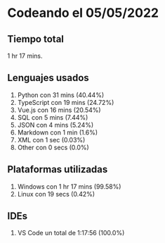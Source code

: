 # Codeando el 05/05/2022

## Tiempo total
1 hr 17 mins.

## Lenguajes usados
1. Python con 31 mins (40.44%)
1. TypeScript con 19 mins (24.72%)
1. Vue.js con 16 mins (20.54%)
1. SQL con 5 mins (7.44%)
1. JSON con 4 mins (5.24%)
1. Markdown con 1 min (1.6%)
1. XML con 1 sec (0.03%)
1. Other con 0 secs (0.0%)

## Plataformas utilizadas
1. Windows con 1 hr 17 mins (99.58%)
1. Linux con 19 secs (0.42%)

## IDEs
1. VS Code un total de 1:17:56 (100.0%)

